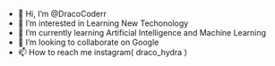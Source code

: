 - 👋 Hi, I’m @DracoCoderr
- 👀 I’m interested in Learning New Techonology
- 🌱 I’m currently learning Artificial Intelligence and Machine Learning
- 💞️ I’m looking to collaborate on Google
- 📫 How to reach me instagram( draco_hydra )

<!---
DracoCoderr/DracoCoderr is a ✨ special ✨ repository because its `README.md` (this file) appears on your GitHub profile.
You can click the Preview link to take a look at your changes.
--->

